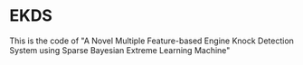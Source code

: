 # EKDS
This is the code of "A Novel Multiple Feature-based Engine Knock Detection System using Sparse Bayesian Extreme Learning Machine"
